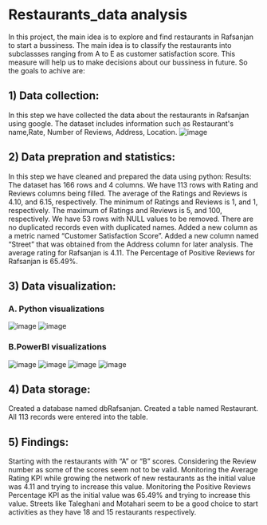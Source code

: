 # Restaurants_data analysis
In this project, the main idea is to explore and find restaurants in Rafsanjan to start a bussiness. The main idea is to classify the restaurants into subclassses ranging from A to E as customer satisfaction score. This measure will help us to make decisions about our bussiness in future.
So the goals to achive are:
## 1) Data collection: 
In this step we have collected the data about the restaurants in Rafsanjan using google. The dataset includes information such as Restaurant's name,Rate, Number of Reviews, Address, Location.
![image](https://github.com/AlirezaHsz/Restaurants_data-analysis/assets/137410544/ab6da7dd-6dcf-416f-87cd-e781930a92a8)

## 2) Data prepration and statistics: 
In this step we have cleaned and prepared the data using python:
Results:
The dataset has 166 rows and 4 columns.
We have 113 rows with Rating and Reviews columns being filled.
The average of the Ratings and Reviews is 4.10, and 6.15, respectively.
The minimum of Ratings and Reviews is 1, and 1, respectively. 
The maximum of Ratings and Reviews is 5, and 100, respectively. 
We have 53 rows with NULL values to be removed.
There are no duplicated records even with duplicated names.
Added a new column as a metric named “Customer Satisfaction Score”.
Added a new column named “Street” that was obtained from the Address column for later analysis.
The average rating for Rafsanjan is 4.11.
The Percentage of Positive Reviews for Rafsanjan is 65.49%.

## 3) Data visualization:
### A. Python visualizations
![image](https://github.com/AlirezaHsz/Restaurants_data-analysis/assets/137410544/bd6805b9-a7bb-4044-8fa6-f35ba1e27686)
![image](https://github.com/AlirezaHsz/Restaurants_data-analysis/assets/137410544/ce720341-3a53-4f10-80ac-5f3eb86adf89)
### B.PowerBI visualizations
![image](https://github.com/AlirezaHsz/Restaurants_data-analysis/assets/137410544/5d17be19-6820-4cdf-8f6e-8e352cd22f47)
![image](https://github.com/AlirezaHsz/Restaurants_data-analysis/assets/137410544/4b9e4f5c-c483-43eb-a050-1cdc9526a4c3)
![image](https://github.com/AlirezaHsz/Restaurants_data-analysis/assets/137410544/70837170-a79e-403a-9d49-e73bee3bcbe5)
![image](https://github.com/AlirezaHsz/Restaurants_data-analysis/assets/137410544/3c35be9e-f907-4c19-8f9c-1c664afe24c0)
## 4) Data storage:
Created a database named dbRafsanjan.
Created a table named Restaurant.
All 113 records were entered into the table.
## 5) Findings:
Starting with the restaurants with “A” or “B” scores.
Considering the Review number as some of the scores seem not to be valid.
Monitoring the Average Rating KPI while growing the network of new restaurants as the initial value was 4.11 and trying to increase this value.
Monitoring the Positive Reviews Percentage KPI as the initial value was 65.49% and trying to increase this value. 
Streets like Taleghani and Motahari seem to be a good choice to start activities as they have 18 and 15 restaurants respectively.
















